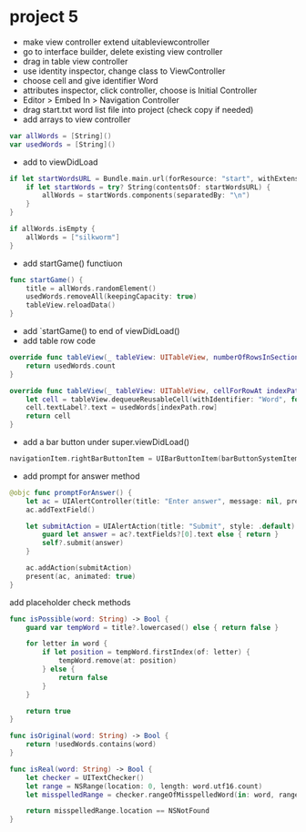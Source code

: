 # project 5
- make view controller extend uitableviewcontroller
- go to interface builder, delete existing view controller
- drag in table view controller
- use identity inspector, change class to ViewController
- choose cell and give identifier Word
- attributes inspector, click controller, choose is Initial Controller
- Editor > Embed In > Navigation Controller
- drag start.txt word list file into project (check copy if needed)
- add arrays to view controller
```swift
var allWords = [String]()
var usedWords = [String]()
```
- add to viewDidLoad
```swift
if let startWordsURL = Bundle.main.url(forResource: "start", withExtension: "txt") {
    if let startWords = try? String(contentsOf: startWordsURL) {
        allWords = startWords.components(separatedBy: "\n")
    }
}

if allWords.isEmpty {
    allWords = ["silkworm"]
}
```
- add startGame() functiuon
```swift
func startGame() {
    title = allWords.randomElement()
    usedWords.removeAll(keepingCapacity: true)
    tableView.reloadData()
}
```
- add `startGame() to end of viewDidLoad()
- add table row code
```swift
override func tableView(_ tableView: UITableView, numberOfRowsInSection section: Int) -> Int {
    return usedWords.count
}

override func tableView(_ tableView: UITableView, cellForRowAt indexPath: IndexPath) -> UITableViewCell {
    let cell = tableView.dequeueReusableCell(withIdentifier: "Word", for: indexPath)
    cell.textLabel?.text = usedWords[indexPath.row]
    return cell
}
```
- add a bar button under super.viewDidLoad()
```swift
navigationItem.rightBarButtonItem = UIBarButtonItem(barButtonSystemItem: .add, target: self, action: #selector(promptForAnswer))
```
- add prompt for answer method
```swift
@objc func promptForAnswer() {
    let ac = UIAlertController(title: "Enter answer", message: nil, preferredStyle: .alert)
    ac.addTextField()

    let submitAction = UIAlertAction(title: "Submit", style: .default) { [weak self, weak ac] action in
        guard let answer = ac?.textFields?[0].text else { return }
        self?.submit(answer)
    }

    ac.addAction(submitAction)
    present(ac, animated: true)
}
```
add placeholder check methods
```swift
func isPossible(word: String) -> Bool {
    guard var tempWord = title?.lowercased() else { return false }

    for letter in word {
        if let position = tempWord.firstIndex(of: letter) {
            tempWord.remove(at: position)
        } else {
            return false
        }
    }

    return true
}

func isOriginal(word: String) -> Bool {
    return !usedWords.contains(word)
}

func isReal(word: String) -> Bool {
    let checker = UITextChecker()
    let range = NSRange(location: 0, length: word.utf16.count)
    let misspelledRange = checker.rangeOfMisspelledWord(in: word, range: range, startingAt: 0, wrap: false, language: "en")

    return misspelledRange.location == NSNotFound
}
```

